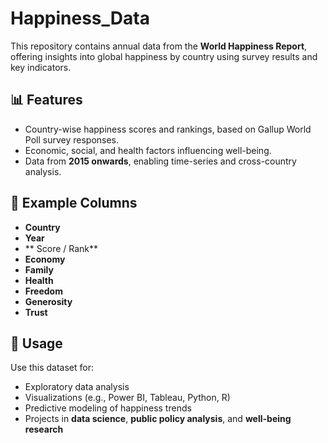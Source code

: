 # Happiness_Data

This repository contains annual data from the **World Happiness Report**, offering insights into global happiness by country using survey results and key indicators.  

## 📊 Features
- Country-wise happiness scores and rankings, based on Gallup World Poll survey responses.  
- Economic, social, and health factors influencing well-being.  
- Data from **2015 onwards**, enabling time-series and cross-country analysis.  

## 📂 Example Columns
- **Country**  
- **Year**  
- ** Score / Rank**  
- **Economy**  
- **Family**  
- **Health**  
- **Freedom**  
- **Generosity**  
- **Trust**  

## 🚀 Usage
Use this dataset for:
- Exploratory data analysis  
- Visualizations (e.g., Power BI, Tableau, Python, R)  
- Predictive modeling of happiness trends  
- Projects in **data science**, **public policy analysis**, and **well-being research**  
